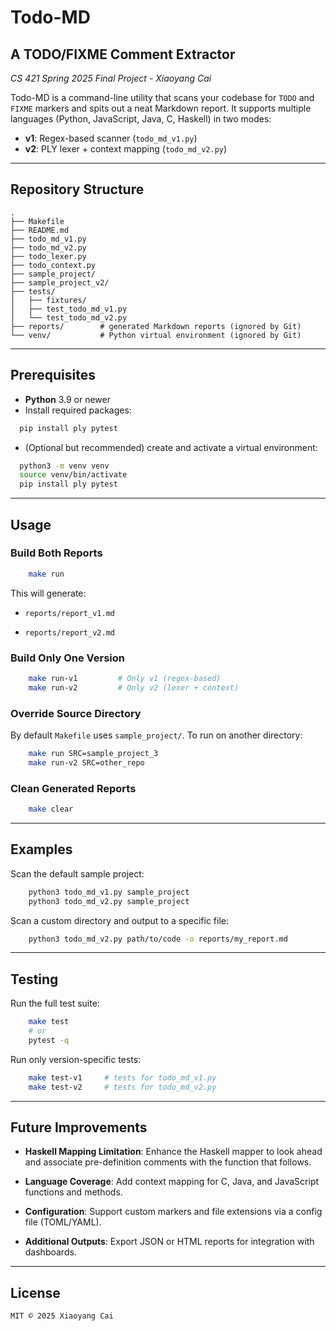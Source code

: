 # Todo-MD
## A TODO/FIXME Comment Extractor
_CS 421 Spring 2025 Final Project - Xiaoyang Cai_

Todo-MD is a command-line utility that scans your codebase for `TODO` and `FIXME` markers and spits out a neat Markdown report. It supports multiple languages (Python, JavaScript, Java, C, Haskell) in two modes:

- **v1**: Regex-based scanner (`todo_md_v1.py`)  
- **v2**: PLY lexer + context mapping (`todo_md_v2.py`)

---

## Repository Structure
```
.
├── Makefile
├── README.md
├── todo_md_v1.py
├── todo_md_v2.py
├── todo_lexer.py
├── todo_context.py
├── sample_project/
├── sample_project_v2/
├── tests/
│   ├── fixtures/
│   ├── test_todo_md_v1.py
│   └── test_todo_md_v2.py
├── reports/        # generated Markdown reports (ignored by Git)
└── venv/           # Python virtual environment (ignored by Git)
```

---

## Prerequisites

- **Python** 3.9 or newer  
- Install required packages: 
```bash
  pip install ply pytest
```

- (Optional but recommended) create and activate a virtual environment:
```bash
  python3 -m venv venv
  source venv/bin/activate
  pip install ply pytest
```

---
## Usage
### Build Both Reports
```Bash
    make run
```

This will generate:

- `reports/report_v1.md`

- `reports/report_v2.md`

### Build Only One Version
```Bash
    make run-v1         # Only v1 (regex-based)
    make run-v2         # Only v2 (lexer + context)
```

### Override Source Directory
By default `Makefile` uses `sample_project/`. To run on another directory:
```Bash
    make run SRC=sample_project_3
    make run-v2 SRC=other_repo
```

### Clean Generated Reports
```Bash
    make clear
```
---

## Examples
Scan the default sample project:
``` Bash
    python3 todo_md_v1.py sample_project
    python3 todo_md_v2.py sample_project
```

Scan a custom directory and output to a specific file:
``` Bash
    python3 todo_md_v2.py path/to/code -o reports/my_report.md
```
---

## Testing
Run the full test suite:
``` Bash
    make test
    # or
    pytest -q
```

Run only version-specific tests:
``` Bash
    make test-v1     # tests for todo_md_v1.py
    make test-v2     # tests for todo_md_v2.py
```

---
## Future Improvements
- **Haskell Mapping Limitation**: Enhance the Haskell mapper to look ahead and associate pre-definition comments with the function that follows.

- **Language Coverage**: Add context mapping for C, Java, and JavaScript functions and methods.

- **Configuration**: Support custom markers and file extensions via a config file (TOML/YAML).

- **Additional Outputs**: Export JSON or HTML reports for integration with dashboards.

---
## License
```
MIT © 2025 Xiaoyang Cai
```

